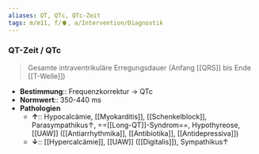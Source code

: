 ```yaml
---
aliases: QT, QTc, QTc-Zeit
tags: m/m11, f/🫀, a/Intervention/Diagnostik
---
```

### QT-Zeit / QTc
> Gesamte intraventrikuläre Erregungsdauer (Anfang [[QRS]] bis Ende [[T-Welle]])
- **Bestimmung**:: Frequenzkorrektur → QTc
- **Normwert**:: 350-440 ms
- **Pathologien**
	- **↑**:: Hypocalcämie, [[Myokarditis]], [[Schenkelblock]], Parasympathikus↑, ==[[Long-QT]]-Syndrom==, Hypothyreose, [[UAW]] ([[Antiarrhythmika]], [[Antibiotika]], [[Antidepressiva]])
	- **↓**:: [[Hypercalcämie]], [[UAW]] ([[Digitalis]]), Sympathikus↑